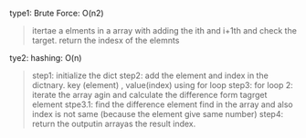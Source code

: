 type1: Brute Force: O(n2)
> itertae  a elments in a array with adding the ith and i+1th  and check the target.
> return the indesx of the elemnts

tye2: hashing:  O(n)
> step1: initialize the dict
> step2: add the element and index in the dictnary. key (element) , value(index) using for loop
> step3: for loop 2: iterate the array agin and calculate the difference form tagrget element
> stpe3.1: find the difference element find in the array and also index is not same (because the element give same number)
> step4: return the outputin arrayas the result index.

